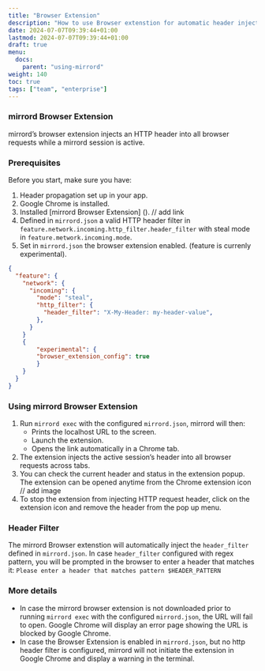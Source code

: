 ```yaml
---
title: "Browser Extension"
description: "How to use Browser extenstion for automatic header injection"
date: 2024-07-07T09:39:44+01:00
lastmod: 2024-07-07T09:39:44+01:00
draft: true
menu:
  docs:
    parent: "using-mirrord"
weight: 140
toc: true
tags: ["team", "enterprise"]
---
```

### mirrord Browser Extension

mirrord’s browser extension injects an HTTP header into all browser requests while a mirrord session is active.

### Prerequisites

Before you start, make sure you have:
1. Header propagation set up in your app.
2. Google Chrome is installed.
3. Installed [mirrord Browser Extension] (). // add link
4. Defined in `mirrord.json` a valid HTTP header filter in `feature.network.incoming.http_filter.header_filter` with steal mode in `feature.metwork.incoming.mode`.
5. Set in `mirrord.json`  the browser extension enabled. (feature is currenly experimental).

```json
{
  "feature": {
    "network": {
      "incoming": {
        "mode": "steal",
        "http_filter": {
          "header_filter": "X-My-Header: my-header-value",
        },
      }
    }
    { 
        "experimental": { 
        "browser_extension_config": true
        } 
    }
  }
}
```

### Using mirrord Browser Extension

1. Run `mirrord exec` with the configured `mirrord.json`, mirrord will then:
   - Prints the localhost URL to the screen.
   - Launch the extension.
   - Opens the link automatically in a Chrome tab.
2. The extension injects the active session’s header into all browser requests across tabs.
3. You can check the current header and status in the extension popup. The extension can be opened anytime from the Chrome extension icon // add image
4. To stop the extension from injecting HTTP request header, click on the extension icon and remove the header from the pop up menu.

### Header Filter

The mirrord Browser extenstion will automatically inject the `header_filter` defined in `mirrord.json`.
In case `header_filter` configured with regex pattern, you will be prompted in the browser to enter a header that matches it:
`Please enter a header that matches pattern $HEADER_PATTERN`

### More details

- In case the mirrord browser extension is not downloaded prior to running `mirrord exec` with the configured `mirrord.json`, the URL will fail to open. Google Chrome will display an error page showing
the URL is blocked by Google Chrome.
- In case the Browser Extension is enabled in `mirrord.json`, but no http header filter is configured, mirrord will not initiate the extension in Google Chrome and display a warning in the terminal.
